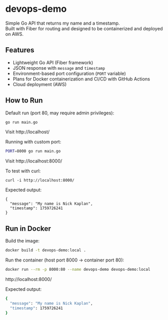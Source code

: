 # devops-demo

Simple Go API that returns my name and a timestamp.  
Built with Fiber for routing and designed to be containerized and deployed on AWS.

## Features
- Lightweight Go API (Fiber framework)
- JSON response with `message` and `timestamp`
- Environment-based port configuration (`PORT` variable)
- Plans for Docker containerization and CI/CD with GitHub Actions
- Cloud deployment (AWS)

## How to Run

Default run (port 80, may require admin privileges):

```bash
go run main.go
```
Visit http://localhost/

Running with custom port:

```bash
PORT=8000 go run main.go
```
Visit http://localhost:8000/

To test with curl:
```
curl -i http://localhost:8000/
```
Expected output:
```
{
  "message": "My name is Nick Kaplan",
  "timestamp": 1759726241 
}
```
## Run in Docker

Build the image:
```bash
docker build -t devops-demo:local .
```
Run the container (host port 8000 → container port 80):
```bash
docker run --rm -p 8000:80 --name devops-demo devops-demo:local
```
http://localhost:8000/

Expected output:
```bash
{
  "message": "My name is Nick Kaplan",
  "timestamp": 1759726241
}
```